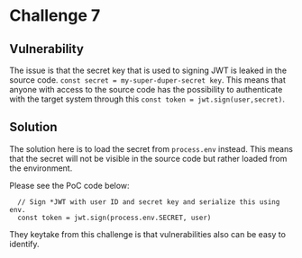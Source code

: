 # Challenge 7

## Vulnerability
The issue is that the secret key that is used to signing JWT is leaked in the source code. `const secret = my-super-duper-secret key`. This means that anyone with access to the source code has the possibility to authenticate with the target system through this `const token = jwt.sign(user,secret)`.

## Solution
The solution here is to load the secret from `process.env` instead.
This means that the secret will not be visible in the source code but rather loaded from the environment.

Please see the PoC code below:

```
  // Sign *JWT with user ID and secret key and serialize this using env.
  const token = jwt.sign(process.env.SECRET, user)
```

They keytake from this challenge is that vulnerabilities also can be easy to identify.
